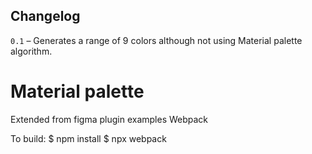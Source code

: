 ## Changelog

`0.1` – Generates a range of 9 colors although not using Material palette algorithm.

# Material palette
Extended from figma plugin examples Webpack

To build:
    $ npm install
    $ npx webpack
